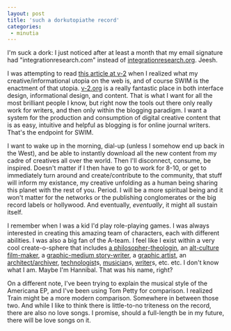 ```yaml
---
layout: post
title: 'such a dorkutopiathe record'
categories:
 - minutia
---
```



I'm suck a dork: I just noticed after at least a month that my email signature had "integrationresearch.com" instead of <a href="http://www.integrationresearch.org">integrationresearch.org</a>. Jeesh.



I was attempting to read <a href="http://www.v-2.org/displayArticle.php?article_num=491">this article at v-2</a> when I realized what my creative/informational utopia on the web is, and of course SWIM is the enactment of that utopia. <a href="http://www.v-2.org">v-2.org</a> is a really fantastic place in both interface design, informational design, and content. That is what I want for all the most brilliant people I know, but right now the tools out there only really work for writers, and then only within the blogging paradigm. I want a system for the production and consumption of digital creative content that is as easy, intuitive and helpful as blogging is for online journal writers. That's the endpoint for SWIM.



I want to wake up in the morning, dial-up (unless I somehow end up back in the West), and be able to instantly download all the new content from my cadre of creatives all over the world. Then I'll disconnect, consume, be inspired. Doesn't matter if I then have to go to work for 8-10, or get to immediately turn around and create/contribute to the community, that stuff will inform my existance, my creative unfolding as a human being sharing this planet with the rest of you. Period. I will be a more spiritual being and it won't matter for the networks or the publishing conglomerates or the big record labels or hollywood. And eventually, <em>eventually</em>, it might all sustain itself.



I remember when I was a kid I'd play role-playing games. I was always interested in creating this amazing team of characters, each with different abilities. I was also a big fan of the A-team. I feel like I exist within a very cool create-o-sphere that includes <a href="http://theyblinked.com/blog">a philosopher-theologin</a>, an <a href="http://islandwatersports.com/skate-index.cfm">alt-culture film-maker</a>, a <a href="http://monkhouse.blogspot.com">graphic-medium story-writer</a>, a <a href="http://benbubar.blogspot.com">graphic artist</a>, an <a href="http://smallritual.org/">architect/archiver</a>, <a href="http://jasonbrome.com">technologist</a>s, <a href="http://christianpornmachine.com">musician</a>s, <a href="http://chuckpalahniuk.net">writer</a>s, etc. etc. I don't know what I am. Maybe I'm Hannibal. That was his name, right?



On a different note, I've been trying to explain the musical style of the Americana EP, and I've been using Tom Petty for comparison. I realized Train might be a more modern comparison. Somewhere in between those two. And while I like to think there is little-to-no triteness on the record, there are also no love songs. I promise, should a full-length be in my future, there will be love songs on it.
